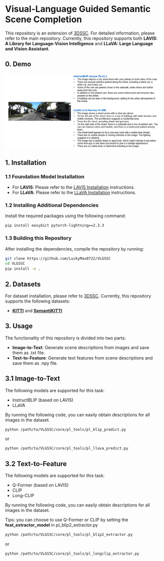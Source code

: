 # Visual-Language Guided Semantic Scene Completion

This repository is an extension of [3DSSC](https://github.com/LuckyMax0722/3DPNA). For detailed information, please refer to the main repository. Currently, this repository supports both **LAVIS: A Library for Language-Vision Intelligence** and **LLaVA: Large Language and Vision Assistant**.

## 0. Demo
![Demo of LAVIS and LLaVA](demo/demo_1.png)

## 1. Installation

### 1.1 Foundation Model Installation

- For **LAVIS**: Please refer to the [LAVIS Installation](https://github.com/salesforce/LAVIS?tab=readme-ov-file#installation) instructions.
- For **LLaVA**: Please refer to the [LLaVA Installation](https://github.com/haotian-liu/LLaVA?tab=readme-ov-file#install) instructions.

### 1.2 Installing Additional Dependencies

Install the required packages using the following command:

```bash
pip install easydict pytorch-lightning==2.3.3
```

### 1.3 Building this Repository

After installing the dependencies, compile the repository by running:

```bash
git clone https://github.com/LuckyMax0722/VLGSSC
cd VLGSSC
pip install -e .
```

## 2. Datasets

For dataset installation, please refer to [3DSSC](https://github.com/LuckyMax0722/3DPNA). Currently, this repository supports the following datasets:

* [**KITTI**](https://www.cvlibs.net/datasets/kitti/eval_odometry.php) and [**SemantiKITTI**](https://www.semantic-kitti.org/dataset.html)

## 3. Usage

The functionality of this repository is divided into two parts:

* **Image-to-Text**: Generate scene descriptions from images and save them as .txt file.
* **Text-to-Feature**: Generate text features from scene descriptions and save them as .npy file.

## 3.1 Image-to-Text

The following models are supported for this task:

* InstructBLIP (based on LAVIS)
* LLaVA

By running the following code, you can easily obtain descriptions for all images in the dataset.

```bash
python /path/to/VLGSSC/core/pl_tools/pl_blip_predict.py
```

or 

```bash
python /path/to/VLGSSC/core/pl_tools/pl_llava_predict.py
```

## 3.2 Text-to-Feature

The following models are supported for this task:

* Q-Former (based on LAVIS)
* CLIP
* Long-CLIP

By running the following code, you can easily obtain descriptions for all images in the dataset.

Tips: you can choose to use Q-Former or CLIP by setting the **feat_extractor_model** in pl_blip2_extractor.py

```bash
python /path/to/VLGSSC/core/pl_tools/pl_blip2_extractor.py
```

or

```bash
python /path/to/VLGSSC/core/pl_tools/pl_longclip_extractor.py
```
